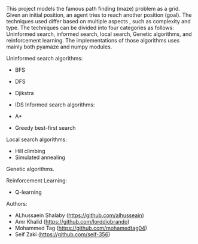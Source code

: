This project models the famous path finding (maze) problem as a grid. Given an initial position, an agent tries to reach another position (goal). The techniques used differ based on multiple aspects ,
such as complexity and type. The techniques can be divided into four categories as follows: Uninformed search, informed search, local search, Genetic algorithms, and reinforcement learning. 
The implementations of those algorithms uses mainly both pyamaze and numpy modules.

Uninformed search algorithms:

  - BFS
  - DFS
  - Djikstra
  - IDS
Informed search algorithms:

  - A*
  - Greedy best-first search
  
Local search algorithms:

  - Hill climbing
  - Simulated annealing
  
Genetic algorithms.

Reinforcement Learning:

  - Q-learning
    
Authors:

  - ALhussaein Shalaby (https://github.com/alhusseain)
  - Amr Khalid (https://github.com/lorddiobrando)
  - Mohammed Tag (https://github.com/mohamedtag04)
  - Seif Zaki (https://github.com/seif-356)
